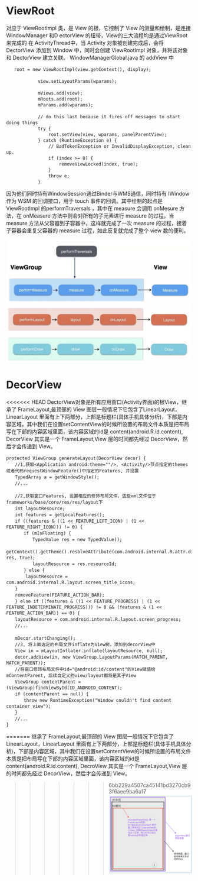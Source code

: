 # ViewRoot
 对应于 ViewRootImpl 类，是 View 的根，它控制了 View 的测量和绘制，是连接 WindowManager 和D ectorView 的纽带，View的三大流程均是通过ViewRoot来完成的  在 ActivityThread中，当 Activity 对象被创建完成后，会将 DectorView 添加到 Window 中，同时会创建 ViewRootImpl 对象，并将该对象和 DectorView 建立关联。
WindowManagerGlobal.java 的 addView 中
```
   root = new ViewRootImpl(view.getContext(), display);

            view.setLayoutParams(wparams);

            mViews.add(view);
            mRoots.add(root);
            mParams.add(wparams);

            // do this last because it fires off messages to start doing things
            try {
                root.setView(view, wparams, panelParentView);
            } catch (RuntimeException e) {
                // BadTokenException or InvalidDisplayException, clean up.
                if (index >= 0) {
                    removeViewLocked(index, true);
                }
                throw e;
            }
```
因为他们同时持有WindowSession通过Binder与WMS通信，同时持有 IWindow 作为 WSM 的回调接口，用于 touch 事件的回调。其中绘制的起点是 ViewRootImpl 的performTraversals ，其中在 measure 会调用 onMesure 方法，在 onMeasure 方法中则会对所有的子元素进行 measure 的过程，当 measure 方法从父容器到子容器中，这样就完成了一次 measure 的过程，接着子容器会重复父容器的 measure 过程，如此反复就完成了整个 view 数的便利。

![-w697](media/15536167325468.jpg)


#  DecorView
<<<<<<< HEAD
DectorView对象是所有应用窗口(Activity界面)的根View，继承了 FrameLayout,最顶部的 View 图层一般情况下它包含了LinearLayout，LinearLayout 里面有上下两部分，上部是标题栏(具体手机具体分析)，下部是内容区域，其中我们在设置setContentView的时候所设置的布局文件本质是把布局写在下部的内容区域里面，该内容区域的id是 content(android.R.id.content), DecorView 其实是一个 FrameLayout,View 层的时间都先经过 DecorView，然后才会传递到 View。

```
protected ViewGroup generateLayout(DecorView decor) {
　　//1,获取<Application android:theme=""/>, <Activity/>节点指定的themes或者代码requestWindowFeature()中指定的Features, 并设置
　　TypedArray a = getWindowStyle();
　　//...
　　
　　//2,获取窗口Features, 设置相应的修饰布局文件，这些xml文件位于frameworks/base/core/res/res/layout下
　　int layoutResource;
　　int features = getLocalFeatures();
　　if ((features & ((1 << FEATURE_LEFT_ICON) | (1 << FEATURE_RIGHT_ICON))) != 0) {
　　　　if (mIsFloating) {
　　　　　　TypedValue res = new TypedValue();
　　　　　　getContext().getTheme().resolveAttribute(com.android.internal.R.attr.dialogTitleIconsDecorLayout, res, true);
　　　　　　layoutResource = res.resourceId;
　　　　} else {
    　　layoutResource = com.android.internal.R.layout.screen_title_icons;
　　}
　　removeFeature(FEATURE_ACTION_BAR);
　　} else if ((features & ((1 << FEATURE_PROGRESS) | (1 << FEATURE_INDETERMINATE_PROGRESS))) != 0 && (features & (1 << FEATURE_ACTION_BAR)) == 0) {
　　layoutResource = com.android.internal.R.layout.screen_progress;
　　//...
　　
　　mDecor.startChanging();
　　//3, 将上面选定的布局文件inflate为View树，添加到decorView中
　　View in = mLayoutInflater.inflate(layoutResource, null);
　　decor.addView(in, new ViewGroup.LayoutParams(MATCH_PARENT, MATCH_PARENT));
　　//将窗口修饰布局文件中id="@android:id/content"的View赋值给mContentParent, 后续自定义的view/layout都将是其子View
　　ViewGroup contentParent = (ViewGroup)findViewById(ID_ANDROID_CONTENT);
　　if (contentParent == null) {
　　　　throw new RuntimeException("Window couldn't find content container view");
　　}
　　//...
}

```
=======
继承了 FrameLayout,最顶部的 View 图层一般情况下它包含了LinearLayout，LinearLayout 里面有上下两部分，上部是标题栏(具体手机具体分析)，下部是内容区域，其中我们在设置setContentView的时候所设置的布局文件本质是把布局写在下部的内容区域里面，该内容区域的id是 content(android.R.id.content), DecroView 其实是一个 FrameLayout,View 层的时间都先经过 DecorView，然后才会传递到 View。
>>>>>>> 6bb229a4507ca45141bd3270cb93f6aee9ba6a17
![-w490](media/15536170263871.jpg)

